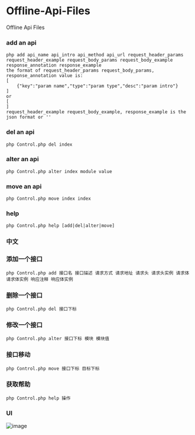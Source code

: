 # Offline-Api-Files
Offline Api Files
### add an api
```
php add api_name api_intro api_method api_url request_header_params request_header_example request_body_params request_body_example response_annotation response_example
the format of request_header_params request_body_params, response_annotation value is:
[
	{"key":"param name","type":"param type","desc":"param intro"}
]
or 
[
]
request_header_example request_body_example, response_example is the json format or ''
```
### del an api
```
php Control.php del index
```
### alter an api
```
php Control.php alter index module value
```
### move an api
```
php Control.php move index index
```
### help
```
php Control.php help [add|del|alter|move]
```

### 中文
### 添加一个接口
```
php Control.php add 接口名 接口描述 请求方式 请求地址 请求头 请求头实例 请求体 请求体实例 响应注释 响应体实例
```
### 删除一个接口
```
php Control.php del 接口下标
```
### 修改一个接口
```
php Control.php alter 接口下标 模块 模块值
```
### 接口移动
```
php Control.php move 接口下标 目标下标
```
### 获取帮助
```
php Control.php help 操作
```
### UI
![image](https://github.com/AaronAndreas/Offline-Api-Files/blob/master/ui.png)
